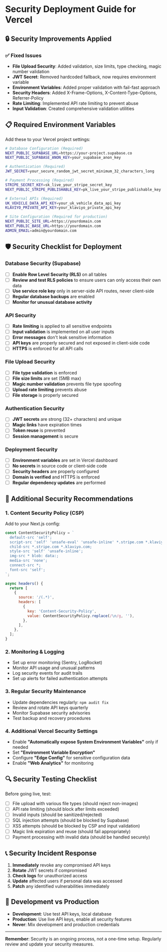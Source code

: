 # Security Deployment Guide for Vercel

## 🔒 Security Improvements Applied

### ✅ Fixed Issues
- **File Upload Security**: Added validation, size limits, type checking, magic number validation
- **JWT Secret**: Removed hardcoded fallback, now requires environment variable
- **Environment Variables**: Added proper validation with fail-fast approach
- **Security Headers**: Added X-Frame-Options, X-Content-Type-Options, Referrer-Policy
- **Rate Limiting**: Implemented API rate limiting to prevent abuse
- **Input Validation**: Created comprehensive validation utilities

## 📋 Required Environment Variables

Add these to your Vercel project settings:

```bash
# Database Configuration (Required)
NEXT_PUBLIC_SUPABASE_URL=https://your-project.supabase.co
NEXT_PUBLIC_SUPABASE_ANON_KEY=your_supabase_anon_key

# Authentication (Required)
JWT_SECRET=your_secure_random_jwt_secret_minimum_32_characters_long

# Payment Processing (Required)
STRIPE_SECRET_KEY=sk_live_your_stripe_secret_key
NEXT_PUBLIC_STRIPE_PUBLISHABLE_KEY=pk_live_your_stripe_publishable_key

# External APIs (Required)
UK_VEHICLE_DATA_API_KEY=your_uk_vehicle_data_api_key
KLAVIYO_PRIVATE_API_KEY=your_klaviyo_private_api_key

# Site Configuration (Required for production)
NEXT_PUBLIC_SITE_URL=https://yourdomain.com
NEXT_PUBLIC_BASE_URL=https://yourdomain.com
ADMIN_EMAIL=admin@yourdomain.com
```

## 🛡️ Security Checklist for Deployment

### Database Security (Supabase)
- [ ] **Enable Row Level Security (RLS)** on all tables
- [ ] **Review and test RLS policies** to ensure users can only access their own data
- [ ] **Use service role key** only in server-side API routes, never client-side
- [ ] **Regular database backups** are enabled
- [ ] **Monitor for unusual database activity**

### API Security
- [ ] **Rate limiting** is applied to all sensitive endpoints
- [ ] **Input validation** is implemented on all user inputs
- [ ] **Error messages** don't leak sensitive information
- [ ] **API keys** are properly secured and not exposed in client-side code
- [ ] **HTTPS** is enforced for all API calls

### File Upload Security
- [ ] **File type validation** is enforced
- [ ] **File size limits** are set (5MB max)
- [ ] **Magic number validation** prevents file type spoofing
- [ ] **Upload rate limiting** prevents abuse
- [ ] **File storage** is properly secured

### Authentication Security
- [ ] **JWT secrets** are strong (32+ characters) and unique
- [ ] **Magic links** have expiration times
- [ ] **Token reuse** is prevented
- [ ] **Session management** is secure

### Deployment Security
- [ ] **Environment variables** are set in Vercel dashboard
- [ ] **No secrets** in source code or client-side code
- [ ] **Security headers** are properly configured
- [ ] **Domain is verified** and HTTPS is enforced
- [ ] **Regular dependency updates** are performed

## 🚨 Additional Security Recommendations

### 1. Content Security Policy (CSP)
Add to your Next.js config:

```javascript
const ContentSecurityPolicy = `
  default-src 'self';
  script-src 'self' 'unsafe-eval' 'unsafe-inline' *.stripe.com *.klaviyo.com;
  child-src *.stripe.com *.klaviyo.com;
  style-src 'self' 'unsafe-inline';
  img-src * blob: data:;
  media-src 'none';
  connect-src *;
  font-src 'self';
`;

async headers() {
  return [
    {
      source: '/(.*)',
      headers: [
        {
          key: 'Content-Security-Policy',
          value: ContentSecurityPolicy.replace(/\n/g, ''),
        },
      ],
    },
  ];
}
```

### 2. Monitoring & Logging
- Set up error monitoring (Sentry, LogRocket)
- Monitor API usage and unusual patterns
- Log security events for audit trails
- Set up alerts for failed authentication attempts

### 3. Regular Security Maintenance
- Update dependencies regularly: `npm audit fix`
- Review and rotate API keys quarterly
- Monitor Supabase security advisories
- Test backup and recovery procedures

### 4. Additional Vercel Security Settings
- Enable **"Automatically expose System Environment Variables"** only if needed
- Set **"Environment Variable Encryption"** 
- Configure **"Edge Config"** for sensitive configuration data
- Enable **"Web Analytics"** for monitoring

## 🔍 Security Testing Checklist

Before going live, test:
- [ ] File upload with various file types (should reject non-images)
- [ ] API rate limiting (should block after limits exceeded)
- [ ] Invalid inputs (should be sanitized/rejected)
- [ ] SQL injection attempts (should be blocked by Supabase)
- [ ] XSS attempts (should be blocked by CSP and input validation)
- [ ] Magic link expiration and reuse (should fail appropriately)
- [ ] Payment processing with invalid data (should be handled securely)

## 📞 Security Incident Response
1. **Immediately** revoke any compromised API keys
2. **Rotate** JWT secrets if compromised
3. **Check logs** for unauthorized access
4. **Update** affected users if personal data was accessed
5. **Patch** any identified vulnerabilities immediately

## 🔧 Development vs Production
- **Development**: Use test API keys, local database
- **Production**: Use live API keys, enable all security features
- **Never**: Mix development and production credentials

---

**Remember**: Security is an ongoing process, not a one-time setup. Regularly review and update your security measures. 